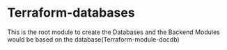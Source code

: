 # Terraform-databases

This is the root module to create the Databases and the Backend Modules would be based on the database(Terraform-module-docdb)
